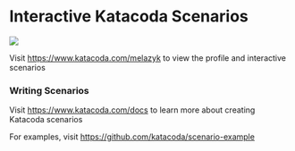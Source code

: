 # Interactive Katacoda Scenarios

[![](http://shields.katacoda.com/katacoda/melazyk/count.svg)](https://www.katacoda.com/melazyk "Get your profile on Katacoda.com")

Visit https://www.katacoda.com/melazyk to view the profile and interactive scenarios

### Writing Scenarios
Visit https://www.katacoda.com/docs to learn more about creating Katacoda scenarios

For examples, visit https://github.com/katacoda/scenario-example
